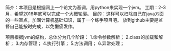 
简介：本项目是根据网上一个论文为基调，用python来实现一个jvm。
工期：2-3月，希望2016年底可以完成一个大概轮廓。
目的：这样可以扫除自己在java方面的一些盲点，加固计算机基础知识，属于一个练手项目吧。
放到github主要是监督自己能按时完成，以免懒癌发作。

项目根据jvm的结构，总体分为几个阶段：
1.命令参数解析；
2.class的加载和解析；
3.内存管理；
4.执行引擎；
5.方法调用；
6.异常处理；


